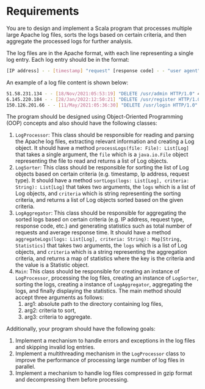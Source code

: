 # Requirements
You are to design and implement a Scala program that processes multiple large Apache log files, sorts the logs based on certain criteria,
and then aggregate the processed logs for further analysis.

The log files are in the Apache format, with each line representing a single log entry.
Each log entry should be in the format:
```bash
[IP address] - - [timestamp] "request" [response code] - - "user agent" [response time]
```

An example of a log file content is shown below:
```bash
51.58.231.134 - - [18/Nov/2021:05:53:19] "DELETE /usr/admin HTTP/1.0" 404 - - "Mozilla/5.0 (Macintosh; Intel Mac OS X 10_9_3) AppleWebKit/537.75.14 (KHTML, like Gecko) Version/7.0.3 Safari/7046A194A" 252
6.145.220.184 - - [28/Jan/2022:12:50:21] "DELETE /usr/register HTTP/1.0" 404 - - "Mozilla/5.0 (Windows NT 10.0; Win64; x64; rv:84.0) Gecko/20100101 Firefox/84.0" 3974
150.126.201.66 - - [11/May/2021:05:36:30] "DELETE /usr/login HTTP/1.0" 304 - - "Mozilla/5.0 (Linux; Android 10; ONEPLUS A6000) AppleWebKit/537.36 (KHTML, like Gecko) Chrome/87.0.4280.141 Mobile Safari/537.36" 478
```

The program should be designed using Object-Oriented Programming (OOP) concepts and also should have the following classes:

1. `LogProcessor`: This class should be responsible for reading and parsing the Apache log files, extracting relevant information and creating a Log object.
It should have a method `processLogs(file: File): List[Log]` that takes a single argument, the `file` which is a `java.io.File` object representing the file to read and returns a list of Log objects.
2. `LogSorter`: This class should be responsible for sorting the list of Log objects based on certain criteria (e.g. timestamp, Ip address, request type). 
It should have a method `sortLogs(logs: List[Log], criteria: String): List[Log]` that takes two arguments, the `logs` which is a list of Log objects, and `criteria` which is string representing the sorting criteria, and returns a list of Log objects sorted based on the given criteria.
3. `LogAggregator`: This class should be responsible for aggregating the sorted logs based on certain criteria (e.g. IP address, request type, response code, etc.) and generating statistics such as total number of requests and average response time. 
It should have a method `aggregateLogs(logs: List[Log], criteria: String): Map[String, Statistics]` that takes two arguments, the `logs` which is a list of Log objects, and `criteria` which is a string representing the aggregation criteria, and returns a map of statistics where the key is the criteria and the value is a Statistic object.
4. `Main`: This class should be responsible for creating an instance of `LogProcessor`, processing the log files, creating an instance of `LogSorter`, sorting the logs, creating a instance of `LogAggregator`, aggregating the logs, and finally displaying the statistics. The main method should accept three arguments as follows:
   1. arg1: absolute path to the directory containing log files, 
   2. arg2: criteria to sort,
   3. arg3: criteria to aggregate.

Additionally, your program should have the following goals:
1. Implement a mechanism to handle errors and exceptions in the log files and skipping invalid log entries.
2. Implement a multithreading mechanism in the `LogProcessor` class to improve the performance of processing large number of log files in parallel.
3. Implement a mechanism to handle log files compressed in gzip format and decompressing them before processing.
